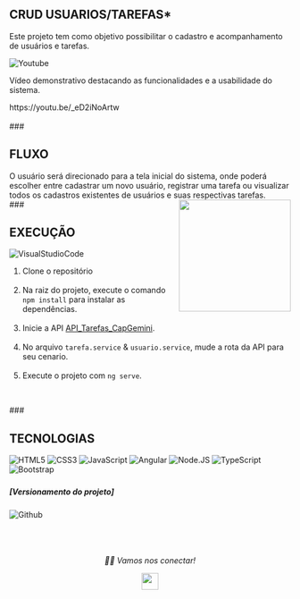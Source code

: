### <h2>CRUD USUARIOS/TAREFAS*
Este projeto tem como objetivo possibilitar o cadastro e acompanhamento de usuários e tarefas.

![Youtube](https://img.shields.io/badge/-Youtube-000?style=for-the-badge&logo=Youtube)</br> 
<p>Vídeo demonstrativo destacando as funcionalidades e a usabilidade do sistema. </p>
https://youtu.be/_eD2iNoArtw </br>

</br>
###<h2>FLUXO </h2>
O usuário será direcionado para a tela inicial do sistema, onde poderá escolher entre cadastrar um novo usuário, registrar uma tarefa ou visualizar todos os cadastros existentes de usuários e suas respectivas tarefas.
  
<img align="right" src="https://media.giphy.com/media/jRf5fsn8G6YaogAWxn/giphy.gif" width="200" height="200"/>

</br>
###<h2>EXECUÇÃO </h2>

![VisualStudioCode](https://img.shields.io/badge/Visual_Studio_Code-000000?style=for-the-badge&logo=visual%20studio%20code&logoColor=blue)

1. Clone o repositório </br></br>
2. Na raiz do projeto, execute o comando `npm install` para instalar as dependências.</br></br>
3. Inicie a API [API_Tarefas_CapGemini](https://github.com/felipe-Santana1/API_Tarefas_CapGemini.git).</br></br>
4. No arquivo `tarefa.service` & `usuario.service`, mude a rota da API para seu cenario.</br></br>
4. Execute o projeto com `ng serve`.</br>
  
</br>


###<h2>TECNOLOGIAS</h2>

![HTML5](https://img.shields.io/badge/-HTML5-000000?style=for-the-badge&logo=HTML5)
![CSS3](https://img.shields.io/badge/-CSS3-000000?style=for-the-badge&logo=CSS3)
![JavaScript](https://img.shields.io/badge/-JavaScript-000000?style=for-the-badge&logo=javascript)
![Angular](https://img.shields.io/badge/-Angular-000000?style=for-the-badge&amp;logo=angular)
![Node.JS](https://img.shields.io/badge/Node.js-000000?style=for-the-badge&amp;logo=Node.js)
![TypeScript](https://img.shields.io/badge/-TypeScript-000?style=for-the-badge&logo=TypeScript)
![Bootstrap](https://img.shields.io/badge/-Bootstrap-000?style=for-the-badge&logo=Bootstrap)

### <h5> [Versionamento do projeto] </h5>
![Github](http://img.shields.io/badge/-Github-000000?style=for-the-badge&logo=Github&logoColor=green)
</br></br></br></br>


<p align="center">
  <i>🤝🏻 Vamos nos conectar!</i>

  <p align="center">
    <a href="https://www.linkedin.com/in/felipe-santana-5059a0191/" alt="Linkedin"><img src="https://github.com/nitish-awasthi/nitish-awasthi/blob/master/174857.png" height="30" width="30"></a>
  </p>

